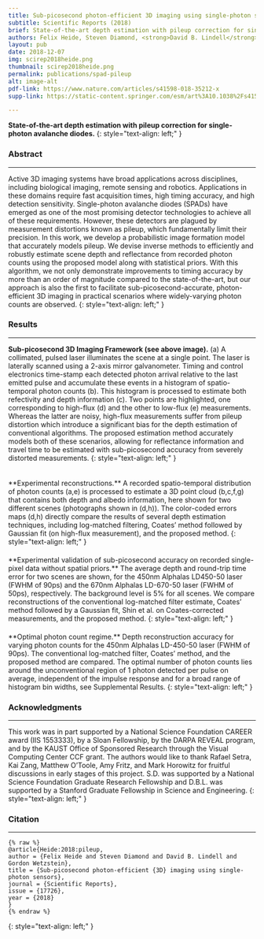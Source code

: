```yaml
---
title: Sub-picosecond photon-efficient 3D imaging using single-photon sensors 
subtitle: Scientific Reports (2018) 
brief: State-of-the-art depth estimation with pileup correction for single-photon avalanche diodes.
authors: Felix Heide, Steven Diamond, <strong>David B. Lindell</strong>, Gordon Wetzstein
layout: pub 
date: 2018-12-07
img: scirep2018heide.png
thumbnail: scirep2018heide.png
permalink: publications/spad-pileup
alt: image-alt
pdf-link: https://www.nature.com/articles/s41598-018-35212-x 
supp-link: https://static-content.springer.com/esm/art%3A10.1038%2Fs41598-018-35212-x/MediaObjects/41598_2018_35212_MOESM1_ESM.pdf 

---
```


**State-of-the-art depth estimation with pileup correction for single-photon avalanche diodes.**
{: style="text-align: left;" }

### Abstract
- - -

Active 3D imaging systems have broad applications across disciplines, including biological imaging, remote sensing and robotics. Applications in these domains require fast acquisition times, high timing accuracy, and high detection sensitivity. Single-photon avalanche diodes (SPADs) have emerged as one of the most promising detector technologies to achieve all of these requirements. However, these detectors are plagued by measurement distortions known as pileup, which fundamentally limit their precision. In this work, we develop a probabilistic image formation model that accurately models pileup. We devise inverse methods to efficiently and robustly estimate scene depth and reflectance from recorded photon counts using the proposed model along with statistical priors. With this algorithm, we not only demonstrate improvements to timing accuracy by more than an order of magnitude compared to the state-of-the-art, but our approach is also the first to facilitate sub-picosecond-accurate, photon-efficient 3D imaging in practical scenarios where widely-varying photon counts are observed.
{: style="text-align: left;" }

### Results
- - -
**Sub-picosecond 3D Imaging Framework (see above image).** (a) A collimated, pulsed laser illuminates the scene at a single point. The laser is laterally scanned using a 2-axis mirror galvanometer. Timing and control electronics time-stamp each detected photon arrival relative to the last emitted pulse and accumulate these events in a histogram of spatio-temporal photon counts (b). This histogram is processed to estimate both refectivity and depth information (c). Two points are highlighted, one corresponding to high-flux (d) and the other to low-flux (e) measurements. Whereas the latter are noisy, high-flux measurements suffer from pileup distortion which introduce a significant bias for the depth estimation of conventional algorithms. The proposed estimation method accurately models both of these scenarios, allowing for reflectance information and travel time to be estimated with sub-picosecond accuracy from severely distorted measurements.
{: style="text-align: left;" }

<div class="row">
<div class="col-md-10 mx-auto">
<img src="/assets/img/publication/scirep2018heide/pileup2.jpg" style="padding: 10px;" class="img-fluid" alt="">
</div>
</div>
**Experimental reconstructions.** A recorded spatio-temporal distribution of photon counts (a,e) is processed to estimate a 3D point cloud (b,c,f,g) that contains both depth and albedo information, here shown for two different scenes (photographs shown in (d,h)). The color-coded errors maps (d,h) directly compare the results of several depth estimation techniques, including log-matched filtering, Coates’ method followed by Gaussian fit (on high-flux measurement), and the proposed method.
{: style="text-align: left;" }

<div class="row">
<div class="col-md-10 mx-auto">
<img src="/assets/img/publication/scirep2018heide/pileup3.jpg" style="padding: 10px;" class="img-fluid" alt="">
</div>
</div>
**Experimental validation of sub-picosecond accuracy on recorded single-pixel data without spatial priors.** The average depth and round-trip time error for two scenes are shown, for the 450nm Alphalas LD450-50 laser (FWHM of 90ps) and the 670nm Alphalas LD-670-50 laser (FWHM of 50ps), respectively. The background level is 5% for all scenes. We compare reconstructions of the conventional log-matched filter estimate, Coates’ method followed by a Gaussian fit, Shin et al. on Coates-corrected measurements, and the proposed method.
{: style="text-align: left;" }

<div class="row">
<div class="col-md-10 mx-auto">
<img src="/assets/img/publication/scirep2018heide/pileup4.jpg" style="padding: 10px;" class="img-fluid" alt="">
</div>
</div>
**Optimal photon count regime.** Depth reconstruction accuracy for varying photon counts for the 450nm Alphalas LD-450-50 laser (FWHM of 90ps). The conventional log-matched filter, Coates’ method, and the proposed method are compared. The optimal number of photon counts lies around the unconventional region of 1 photon detected per pulse on average, independent of the impulse response and for a broad range of histogram bin widths, see Supplemental Results.
{: style="text-align: left;" }

### Acknowledgments
- - -
This work was in part supported by a National Science Foundation CAREER award (IIS 1553333), by a Sloan Fellowship, by the DARPA REVEAL program, and by the KAUST Office of Sponsored Research through the Visual Computing Center CCF grant. The authors would like to thank Rafael Setra, Kai Zang, Matthew O’Toole, Amy Fritz, and Mark Horowitz for fruitful discussions in early stages of this project. S.D. was supported by a National Science Foundation Graduate Research Fellowship and D.B.L. was supported by a Stanford Graduate Fellowship in Science and Engineering.
{: style="text-align: left;" }

### Citation
- - -
```
{% raw %}
@article{Heide:2018:pileup,
author = {Felix Heide and Steven Diamond and David B. Lindell and Gordon Wetzstein},
title = {Sub-picosecond photon-efficient {3D} imaging using single-photon sensors},
journal = {Scientific Reports},
issue = {17726},
year = {2018}
}
{% endraw %}
```
{: style="text-align: left;" }


